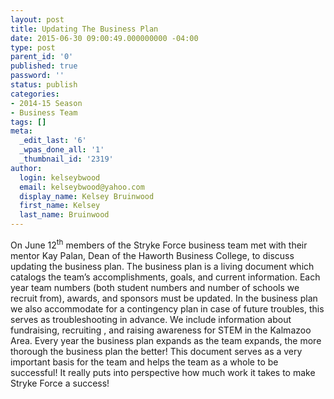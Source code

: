 ```yaml
---
layout: post
title: Updating The Business Plan
date: 2015-06-30 09:00:49.000000000 -04:00
type: post
parent_id: '0'
published: true
password: ''
status: publish
categories:
- 2014-15 Season
- Business Team
tags: []
meta:
  _edit_last: '6'
  _wpas_done_all: '1'
  _thumbnail_id: '2319'
author:
  login: kelseybwood
  email: kelseybwood@yahoo.com
  display_name: Kelsey Bruinwood
  first_name: Kelsey
  last_name: Bruinwood
---
```

<p>On June 12<sup>th</sup> members of the Stryke Force business team met with their mentor Kay Palan, Dean of the Haworth Business College, to discuss updating the business plan. The business plan is a living document which catalogs the team’s accomplishments, goals, and current information. Each year team numbers (both student numbers and number of schools we recruit from), awards, and sponsors must be updated. In the business plan we also accommodate for a contingency plan in case of future troubles, this serves as troubleshooting in advance. We include information about fundraising, recruiting , and raising awareness for STEM in the Kalmazoo Area. Every year the business plan expands as the team expands, the more thorough the business plan the better! This document serves as a very important basis for the team and helps the team as a whole to be successful! It really puts into perspective how much work it takes to make Stryke Force a success!</p>
